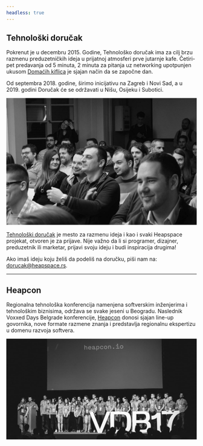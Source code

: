 ```yaml
---
headless: true
---
```


## Tehnološki doručak

Pokrenut je u decembru 2015. Godine, Tehnološko doručak ima za cilj brzu razmenu preduzetničkih ideja u prijatnoj atmosferi prve jutarnje kafe. Četiri-pet predavanja od 5 minuta, 2 minuta za pitanja uz networking upotpunjen ukusom [Domaćih kiflica](http://domacekiflice.rs/) je sjajan način da se započne dan.

Od septembra 2018. godine, širimo inicijativu na Zagreb i Novi Sad, a u 2019. godini Doručak će se održavati u Nišu, Osijeku i Subotici.

![](td.jpg)

[Tehnološki doručak](https://tehnoloskidorucak.io/ "Tehnološki doručak") je mesto za razmenu ideja i kao i svaki Heapspace projekat, otvoren je za prijave. Nije važno da li si programer, dizajner, preduzetnik ili marketar, prijavi svoju ideju i budi inspiracija drugima!

Ako imaš ideju koju želiš da podeliš na doručku, piši nam na: [dorucak@heapspace.rs](mailto:dorucak@heapspace.rs).

---

## Heapcon

Regionalna tehnološka konferencija namenjena softverskim inženjerima i tehnološkim biznisima, održava se svake jeseni u Beogradu. Naslednik Voxxed Days Belgrade konferencije, [Heapcon](http://heapcon.io/) donosi sjajan line-up govornika, nove formate razmene znanja i predstavlja regionalnu ekspertizu u domenu razvoja softvera.

![](hc.jpg)
